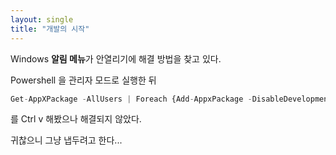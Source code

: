 ```yaml
---
layout: single
title: "개발의 시작"
---
```

Windows **알림 메뉴**가 안열리기에 해결 방법을 찾고 있다.



 Powershell 을 관리자 모드로 실행한 뒤

```ts
Get-AppXPackage -AllUsers | Foreach {Add-AppxPackage -DisableDevelopmentMode -Register "$($_.InstallLocation)\AppXManifest.xml"}
```

 를 Ctrl v 해봤으나 해결되지 않았다.
 
 귀찮으니 그냥 냅두려고 한다...